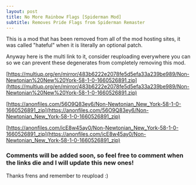 ```yaml
---
layout: post
title: No More Rainbow Flags [Spiderman Mod]
subtitle: Removes Pride Flags from Spiderman Remaster
---
```


This is a mod that has been removed from all of the mod hosting sites, it was called "hateful" when it is literally an optional patch.

Anyway here is the multi link to it, consider reuploading everywhere you can so we can prevent these degenerates from completely removing this mod.

[https://multiup.org/en/mirror/483b6222e2078fe5d5efa33a239be989/Non-Newtonian%20New%20York-58-1-0-1660526891.zip](https://multiup.org/en/mirror/483b6222e2078fe5d5efa33a239be989/Non-Newtonian%20New%20York-58-1-0-1660526891.zip)

[https://anonfiles.com/56O9Q83ey6/Non-Newtonian_New_York-58-1-0-1660526891_zip](https://anonfiles.com/56O9Q83ey6/Non-Newtonian_New_York-58-1-0-1660526891_zip)

[https://anonfiles.com/icE8w45ay0/Non-Newtonian_New_York-58-1-0-1660526891_zip](https://anonfiles.com/icE8w45ay0/Non-Newtonian_New_York-58-1-0-1660526891_zip)

### Comments will be added soon, so feel free to comment when the links die and I will update this new ones!

Thanks frens and remember to reupload :)
